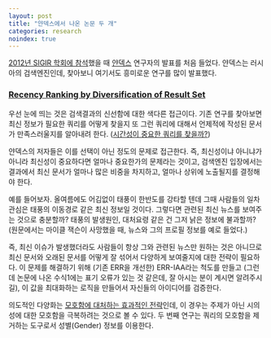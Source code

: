 ```yaml
---
layout: post
title: "얀덱스에서 나온 논문 두 개"
categories: research
noindex: true
---
```


[2012년 SIGIR 학회에 참석](http://www.4four.us/article/2013/03/sigir-2012-review)했을 때 [얀덱스](http://www.yandex.ru) 연구자의 발표를 처음 들었다. 얀덱스는 러시아의 검색엔진인데, 찾아보니 여기서도 흥미로운 연구를 많이 발표했다.

### [Recency Ranking by Diversification of Result Set](http://dl.acm.org/citation.cfm?id=2063862)

우선 눈에 띄는 것은 검색결과의 신선함에 대한 색다른 접근이다. 기존 연구를 찾아보면 최신 정보가 필요한 쿼리를 어떻게 찾을지 또 그런 쿼리에 대해서 언제적에 작성된 문서가 만족스러울지를 알아내려 한다. ([시간성이 중요한 쿼리를 찾을까?](http://www.4four.us/article/2010/06/how-to-find-time-sensitive-queries))

얀덱스의 저자들은 이를 선택이 아닌 정도의 문제로 접근한다. 즉, 최신성이냐 아니냐가 아니라 최신성이 중요하다면 얼마나 중요한가의 문제라는 것이고, 검색엔진 입장에서는 결과에서 최신 문서가 얼마나 많은 비중을 차지하고, 얼마나 상위에 노출될지를 결정해야 한다.

예를 들어보자. 올여름에도 어김없이 태풍이 한반도를 강타할 텐데 그때 사람들의 일차 관심은 태풍의 이동경로 같은 최신 정보일 것이다. 그렇다면 관련된 최신 뉴스를 보여주는 것으로 충분할까? 태풍의 발생원인, 대처요령 같은 건 그저 낡은 정보에 불과할까? (원문에서는 마이클 잭슨이 사망했을 때, 뉴스와 그의 프로필 정보를 예로 들었다.)

즉, 최신 이슈가 발생했더라도 사람들이 항상 그와 관련된 뉴스만 원하는 것은 아니므로 최신 문서와 오래된 문서를 어떻게 잘 섞어서 다양하게 보여줄지에 대한 전략이 필요하다. 이 문제를 해결하기 위해 (기존 ERR을 개선한) ERR-IAA라는 척도를 만들고 (그런데 논문에 나온 수식1에는 표기 오류가 있는 것 같은데, 잘 아시는 분이 계시면 알려주시길), 이 값을 최대화하는 로직을 만들어서 자신들의 아이디어를 검증한다.

의도적인 다양화는 [모호함에 대처하는 효과적인 전략](http://www.4four.us/article/2010/08/dealing-with-ambiguous-query)인데, 이 경우는 주제가 아닌 시의성에 대한 모호함을 극복하려는 것으로 볼 수 있다. 두 번째 연구는 쿼리의 모호함을 제거하는 도구로서 성별(Gender) 정보를 이용한다.